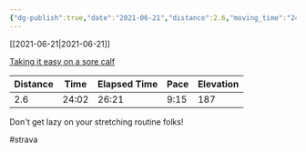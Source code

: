 ```yaml
---
{"dg-publish":true,"date":"2021-06-21","distance":2.6,"moving_time":"24:02","elapsed_time":"26:21","pace":"9:15","total_elevation_gain":187,"url":"https://www.strava.com/activities/5508350259","permalink":"/01-personal/strava/2021-06-21-taking-it-easy-on-a-sore-calf/","dgPassFrontmatter":true}
---
```



[[2021-06-21\|2021-06-21]]

[Taking it easy on a sore calf](https://www.strava.com/activities/5508350259)

| Distance | Time  | Elapsed Time | Pace | Elevation |
| -------- | ----- | ------------ | ---- | --------- |
| 2.6      | 24:02 | 26:21        | 9:15 | 187       |


Don't get lazy on your stretching routine folks!

#strava
